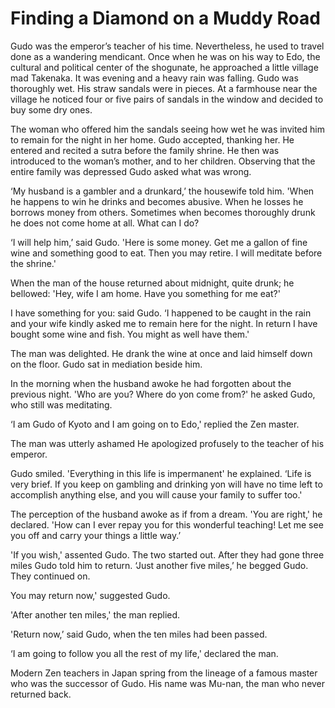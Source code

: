 # Finding a Diamond on a Muddy Road

Gudo was the emperor’s teacher of his time. Nevertheless, he used to travel done as a wandering mendicant. Once when he was on his way to Edo, the cultural and political center of the shogunate, he approached a little village mad Takenaka. It was evening and a heavy rain was falling. Gudo was thoroughly wet. His straw sandals were in pieces. At a farmhouse near the village he noticed four or five pairs of sandals in the window and decided to buy some dry ones.

The woman who offered him the sandals seeing how wet he was invited him to remain for the night in her home. Gudo accepted, thanking her. He entered and recited a sutra before the family shrine. He then was introduced to the woman’s mother, and to her children. Observing that the entire family was depressed Gudo asked what was wrong.

‘My husband is a gambler and a drunkard,’ the housewife told him. 'When he happens to win he drinks and becomes abusive. When he losses he borrows money from others. Sometimes when becomes thoroughly drunk he does not come home at all. What can I do?

‘I will help him,’ said Gudo. 'Here is some money. Get me a gallon of fine wine and something good to eat. Then you may retire. I will meditate before the shrine.'

When the man of the house returned about midnight, quite drunk; he bellowed: 'Hey, wife I am home. Have you something for me eat?'

I have something for you: said Gudo. ‘I happened to be caught in the rain and your wife kindly asked me to remain here for the night. In return I have bought some wine and fish. You might as well have them.'

The man was delighted. He drank the wine at once and laid himself down on the floor. Gudo sat in mediation beside him.

In the morning when the husband awoke he had forgotten about the previous night. 'Who are you? Where do yon come from?' he asked Gudo, who still was meditating.

‘I am Gudo of Kyoto and I am going on to Edo,' replied the Zen master.

The man was utterly ashamed He apologized profusely to the teacher of his emperor.

Gudo smiled. 'Everything in this life is impermanent' he explained. ‘Life is very brief. If you keep on gambling and drinking yon will have no time left to accomplish anything else, and you will cause your family to suffer too.'

The perception of the husband awoke as if from a dream. 'You are right,' he declared. 'How can I ever repay you for this wonderful teaching! Let me see you off and carry your things a little way.’

'If you wish,' assented Gudo. The two started out. After they had gone three miles Gudo told him to return. ‘Just another five miles,’ he begged Gudo. They continued on.

You may return now,' suggested Gudo.

'After another ten miles,' the man replied.

'Return now,’ said Gudo, when the ten miles had been passed.

‘I am going to follow you all the rest of my life,' declared the man.

Modern Zen teachers in Japan spring from the lineage of a famous master who was the successor of Gudo. His name was Mu-nan, the man who never returned back.